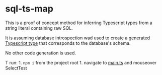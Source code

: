 # sql-ts-map

This is a proof of concept method for inferring Typescript types from a string literal containing raw SQL.

It is assuming database introspection wad used to create a [generated Typescript type](./src/tables.ts) that corresponds to the database's schema.

No other code generation is used.

T run:
    1. `npm i` from the project root
    1. navigate to [main.ts](./src/main.ts) and mouseover SelectTest
